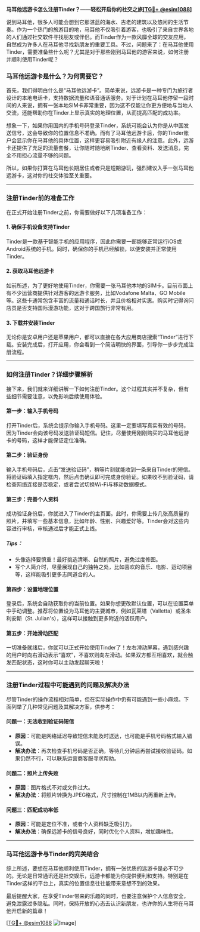 **马耳他远游卡怎么注册Tinder？——轻松开启你的社交之旅[[TG💪+ @esim1088](https://t.me/s/esim1088)]**

说到马耳他，很多人可能会想到它那湛蓝的海水、古老的建筑以及悠闲的生活节奏。作为一个热门的旅游目的地，马耳他不仅吸引着游客，也吸引了来自世界各地的人们通过社交软件寻找朋友或伴侣。而Tinder作为一款风靡全球的交友应用，自然成为许多人在马耳他寻找新朋友的重要工具。不过，问题来了：在马耳他使用Tinder，需要准备些什么呢？尤其是对于那些刚到马耳他的游客来说，如何注册并顺利使用Tinder呢？

### **马耳他远游卡是什么？为何需要它？**

首先，我们得明白什么是“马耳他远游卡”。简单来说，远游卡是一种专门为旅行者设计的本地电话卡，支持数据流量和语音通话服务。对于计划在马耳他停留一段时间的人来说，拥有一张本地SIM卡非常重要，因为这不仅能让你更方便地与当地人交流，还能帮助你在Tinder上显示真实的地理位置，从而提高匹配的成功率。

想象一下，如果你用国内的手机号码登录Tinder，系统可能会认为你是从中国发送信号，这会导致你的位置信息不准确。而有了马耳他远游卡后，你的Tinder账户会显示你在马耳他的具体位置，这样更容易吸引附近有缘人的注意。此外，远游卡还提供了充足的流量套餐，让你随时随地刷Tinder、查看资料、发送消息，完全不用担心流量不够的问题。

所以，如果你打算在马耳他长期居住或者只是短期游玩，强烈建议入手一张马耳他远游卡，这对你的社交体验至关重要。

---

### **注册Tinder前的准备工作**

在正式开始注册Tinder之前，你需要做好以下几项准备工作：

#### **1. 确保手机设备支持Tinder**
Tinder是一款基于智能手机的应用程序，因此你需要一部能够正常运行iOS或Android系统的手机。同时，确保你的手机已经解锁，以便安装并正常使用Tinder。

#### **2. 获取马耳他远游卡**
如前所述，为了更好地使用Tinder，你需要一张马耳他本地的SIM卡。目前市面上有不少运营商提供针对游客的远游卡服务，比如Vodafone Malta、GO Mobile等。这些卡通常包含丰富的流量和通话时长，并且价格相对实惠。购买时记得询问店员是否支持国际漫游功能，这对于跨国旅行非常有用。

#### **3. 下载并安装Tinder**
无论你是安卓用户还是苹果用户，都可以直接在各大应用商店搜索“Tinder”进行下载。安装完成后，打开应用，你会看到一个简洁明快的界面，引导你一步步完成注册流程。

---

### **如何注册Tinder？详细步骤解析**

接下来，我们就来详细讲解一下如何注册Tinder。这个过程其实并不复杂，但有些细节需要注意，以免影响后续使用体验。

#### **第一步：输入手机号码**
打开Tinder后，系统会提示你输入手机号码。这里一定要填写真实有效的号码，因为Tinder会向该号码发送验证码短信。记住，尽量使用刚刚购买的马耳他远游卡的号码，这样才能保证定位准确。

#### **第二步：验证身份**
输入手机号码后，点击“发送验证码”，稍等片刻就能收到一条来自Tinder的短信。将验证码填入指定框内，然后点击确认即可完成身份验证。如果收不到验证码，请检查网络连接是否稳定，或者尝试切换Wi-Fi与移动数据模式。

#### **第三步：完善个人资料**
成功验证身份后，你就进入了Tinder的主页面。此时，你需要上传几张高质量的照片，并填写一些基本信息，比如年龄、性别、兴趣爱好等。Tinder会对这些内容进行审核，审核通过后才能正式上线。

##### **Tips：**
- 头像选择要慎重！最好挑选清晰、自然的照片，避免过度修图。
- 写个人简介时，尽量展现自己的独特之处，比如喜欢的音乐、电影、运动项目等，这样能吸引更多志同道合的人。

#### **第四步：设置地理位置**
登录后，系统会自动获取你的当前位置。如果你想更改默认位置，可以在设置菜单中手动调整。推荐将位置设为马耳他的主要城市，例如瓦莱塔（Valletta）或圣朱利安斯（St. Julian's），这样可以接触到更多附近的活跃用户。

#### **第五步：开始滑动匹配**
一切准备就绪后，你就可以正式开始使用Tinder了！左右滑动屏幕，遇到感兴趣的用户时向右滑动表示“喜欢”，不喜欢则向左滑动。如果双方都互相喜欢，就会触发匹配状态，这时你可以主动发起聊天啦！

---

### **注册Tinder过程中可能遇到的问题及解决办法**

尽管Tinder的操作流程相对简单，但在实际操作中仍有可能遇到一些小麻烦。下面列举了几种常见问题及其解决方案，供参考：

#### **问题一：无法收到验证码短信**
- **原因**：可能是网络延迟导致短信未能及时送达，也可能是手机号码格式输入错误。
- **解决办法**：再次检查手机号码是否正确，等待几分钟后再尝试接收验证码。如果仍然不行，可以联系运营商客服寻求帮助。

#### **问题二：照片上传失败**
- **原因**：图片格式不对或文件过大。
- **解决办法**：将照片转换为JPEG格式，尺寸控制在1MB以内再重新上传。

#### **问题三：匹配成功率低**
- **原因**：可能是定位不准，或者个人资料缺乏吸引力。
- **解决办法**：确保远游卡的信号良好，同时优化个人资料，增加趣味性。

---

### **马耳他远游卡与Tinder的完美结合**

综上所述，要想在马耳他顺利使用Tinder，拥有一张优质的远游卡是必不可少的。无论是日常通讯还是社交娱乐，远游卡都能为你提供便利和支持。特别是在Tinder这样的平台上，真实的位置信息往往能带来意想不到的效果。

最后提醒大家，在享受Tinder带来的乐趣的同时，也要注意保护个人信息安全，避免泄露过多隐私。同时，保持开放的心态去认识新朋友，也许你的人生将在马耳他开启新的篇章！

[[TG💪+ @esim1088](https://t.me/s/esim1088) ![Image](https://i.postimg.cc/4NQfJmqS/Snipaste-2025-05-13-00-14-12.png)]